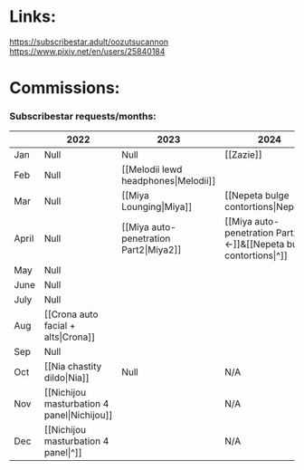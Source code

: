 # Links:
https://subscribestar.adult/oozutsucannon
https://www.pixiv.net/en/users/25840184

# Commissions:

### Subscribestar requests/months:

|       | 2022                                        | 2023                                   | 2024                                                               |     |
| ----- | ------------------------------------------- | -------------------------------------- | ------------------------------------------------------------------ | --- |
| Jan   | Null                                        | Null                                   | [[Zazie]]                                                          |     |
| Feb   | Null                                        | [[Melodii lewd headphones\|Melodii]]   |                                                                    |     |
| Mar   | Null                                        | [[Miya Lounging\|Miya]]                | [[Nepeta bulge contortions\|Nepeta]]                               |     |
| April | Null                                        | [[Miya auto-penetration Part2\|Miya2]] | [[Miya auto-penetration Part2\|←]]&[[Nepeta bulge contortions\|^]] |     |
| May   | Null                                        |                                        |                                                                    |     |
| June  | Null                                        |                                        |                                                                    |     |
| July  | Null                                        |                                        |                                                                    |     |
| Aug   | [[Crona auto facial + alts\|Crona]]         |                                        |                                                                    |     |
| Sep   | Null                                        |                                        |                                                                    |     |
| Oct   | [[Nia chastity dildo\|Nia]]                 | Null                                   | N/A                                                                |     |
| Nov   | [[Nichijou masturbation 4 panel\|Nichijou]] |                                        | N/A                                                                |     |
| Dec   | [[Nichijou masturbation 4 panel\|^]]        |                                        | N/A                                                                |     |
